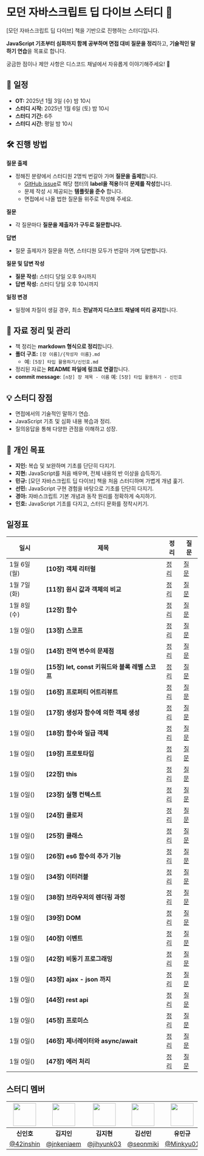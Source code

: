 # 모던 자바스크립트 딥 다이브 스터디 🚀

[모던 자바스크립트 딥 다이브] 책을 기반으로 진행하는 스터디입니다.

**JavaScript 기초부터 심화까지 함께 공부하며 면접 대비 질문을 정리**하고, **기술적인 말하기 연습**을 목표로 합니다.

궁금한 점이나 제안 사항은 디스코드 채널에서 자유롭게 이야기해주세요! 🎉

## 📅 일정

- **OT:** 2025년 1월 3일 (수) 밤 10시
- **스터디 시작:** 2025년 1월 6일 (토) 밤 10시
- **스터디 기간:** 6주
- **스터디 시간:** 평일 밤 10시

## 🛠 진행 방법

**질문 출제**

- 정해진 분량에서 스터디원 2명씩 번갈아 가며 **질문을 출제**합니다.
  - [GitHub issue](https://github.com/Frontend-Gang-Study/modern-javascript-deep-dive/issues)로 해당 챕터의 **label을 적용**하여 **문제를 작성**합니다.
  - 문제 작성 시 제공되는 **템플릿을 준수** 합니다.
  - 면접에서 나올 법한 질문들 위주로 작성해 주세요.

**질문**

- 각 질문마다 **질문을 제출자가 구두로 질문합니다.**

**답변**

- 질문 출제자가 질문을 하면, 스터디원 모두가 번갈아 가며 답변합니다.

**질문 및 답변 작성**

- **질문 작성:** 스터디 당일 오후 9시까지
- **답변 작성:** 스터디 당일 오후 10시까지

**일정 변경**

- 일정에 차질이 생길 경우, 최소 **전날까지 디스코드 채널에 미리 공지**합니다.

## 📖 자료 정리 및 관리

- 책 정리는 **markdown 형식으로 정리**합니다.
- **폴더 구조:** `[장 이름]/{작성자 이름}.md`
  - 예: `[5장] 타입 활용하기/신인호.md`
- 정리된 자료는 **README 파일에 링크로 연결**합니다.
- **commit message**: `[n장] 장 제목 - 이름`
  예: `[5장] 타입 활용하기 - 신인호`

## 💡 스터디 장점

- 면접에서의 기술적인 말하기 연습.
- JavaScript 기초 및 심화 내용 복습과 정리.
- 질의응답을 통해 다양한 관점을 이해하고 성장.

## 🎯 개인 목표

- **지인:** 복습 및 보완하며 기초를 단단히 다지기.
- **지현:** JavaScript를 처음 배우며, 전체 내용의 반 이상을 습득하기.
- **민규:** [모던 자바스크립트 딥 다이브] 책을 처음 스터디하며 가볍게 개념 훑기.
- **선민:** JavaScript 구현 경험을 바탕으로 기초를 단단히 다지기.
- **경아:** 자바스크립트 기본 개념과 동작 원리를 정확하게 숙지하기.
- **인호:** JavaScript 기초를 다지고, 스터디 문화를 정착시키기.

## 일정표

| 일시        | 제목                                            | 정리                                                                                                                                                                                                                                   | 질문                                                                                                                                                                       |
| ----------- | ----------------------------------------------- | -------------------------------------------------------------------------------------------------------------------------------------------------------------------------------------------------------------------------------------- | -------------------------------------------------------------------------------------------------------------------------------------------------------------------------- |
| 1월 6일(월) | **[10장] 객체 리터럴**                          | [정리](https://github.com/Frontend-Gang-Study/modern-javascript-deep-dive/tree/main/%5B10%EC%9E%A5%5D%20%EA%B0%9D%EC%B2%B4%20%EB%A6%AC%ED%84%B0%EB%9F%B4)                                                                              | [질문](https://github.com/Frontend-Gang-Study/modern-javascript-deep-dive/issues?q=label:%22%5B10%EC%9E%A5%5D+%EA%B0%9D%EC%B2%B4+%EB%A6%AC%ED%84%B0%EB%9F%B4%22+)          |
| 1월 7일(화) | **[11장] 원시 값과 객체의 비교**                | [정리](https://github.com/Frontend-Gang-Study/modern-javascript-deep-dive/tree/main/%5B11%EC%9E%A5%5D%20%EC%9B%90%EC%8B%9C%20%EA%B0%92%EA%B3%BC%20%EA%B0%9D%EC%B2%B4%EC%9D%98%20%EB%B9%84%EA%B5%90)                                    | [질문](https://github.com/Frontend-Gang-Study/modern-javascript-deep-dive/issues?q=is:issue+label:%22%5B10%EC%9E%A5%5D+%EA%B0%9D%EC%B2%B4+%EB%A6%AC%ED%84%B0%EB%9F%B4%22+) |
| 1월 8일(수) | **[12장] 함수**                                 | [정리](https://github.com/Frontend-Gang-Study/modern-javascript-deep-dive/tree/main/%5B12%EC%9E%A5%5D%20%ED%95%A8%EC%88%98)                                                                                                            | [질문](https://github.com/Frontend-Gang-Study/modern-javascript-deep-dive/issues?q=label%3A%22%5B12%EC%9E%A5%5D+%ED%95%A8%EC%88%98%22)                                     |
| 1월 0일()   | **[13장] 스코프**                               | [정리](https://github.com/Frontend-Gang-Study/modern-javascript-deep-dive/tree/main/%5B13%EC%9E%A5%5D%20%EC%8A%A4%EC%BD%94%ED%94%84)                                                                                                   | [질문]()                                                                                                                                                                   |
| 1월 0일()   | **[14장] 전역 변수의 문제점**                   | [정리](https://github.com/Frontend-Gang-Study/modern-javascript-deep-dive/tree/main/%5B14%EC%9E%A5%5D%20%EC%A0%84%EC%97%AD%20%EB%B3%80%EC%88%98%EC%9D%98%20%EB%AC%B8%EC%A0%9C%EC%A0%90)                                                | [질문]()                                                                                                                                                                   |
| 1월 0일()   | **[15장] let, const 키워드와 블록 레벨 스코프** | [정리](https://github.com/Frontend-Gang-Study/modern-javascript-deep-dive/tree/main/%5B15%EC%9E%A5%5D%20let%2C%20const%20%ED%82%A4%EC%9B%8C%EB%93%9C%EC%99%80%20%EB%B8%94%EB%A1%9D%20%EB%A0%88%EB%B2%A8%20%EC%8A%A4%EC%BD%94%ED%94%84) | [질문]()                                                                                                                                                                   |
| 1월 0일()   | **[16장] 프로퍼티 어트리뷰트**                  | [정리](https://github.com/Frontend-Gang-Study/modern-javascript-deep-dive/tree/main/%5B16%EC%9E%A5%5D%20%ED%94%84%EB%A1%9C%ED%8D%BC%ED%8B%B0%20%EC%96%B4%ED%8A%B8%EB%A6%AC%EB%B7%B0%ED%8A%B8)                                          | [질문]()                                                                                                                                                                   |
| 1월 0일()   | **[17장] 생성자 함수에 의한 객체 생성**         | [정리](https://github.com/Frontend-Gang-Study/modern-javascript-deep-dive/tree/main/%5B17%EC%9E%A5%5D%20%EC%83%9D%EC%84%B1%EC%9E%90%20%ED%95%A8%EC%88%98%EC%97%90%20%EC%9D%98%ED%95%9C%20%EA%B0%9D%EC%B2%B4%20%EC%83%9D%EC%84%B1)      | [질문]()                                                                                                                                                                   |
| 1월 0일()   | **[18장] 함수와 일급 객체**                     | [정리](https://github.com/Frontend-Gang-Study/modern-javascript-deep-dive/tree/main/%5B18%EC%9E%A5%5D%20%ED%95%A8%EC%88%98%EC%99%80%20%EC%9D%BC%EA%B8%89%20%EA%B0%9D%EC%B2%B4)                                                         | [질문]()                                                                                                                                                                   |
| 1월 0일()   | **[19장] 프로토타입**                           | [정리](https://github.com/Frontend-Gang-Study/modern-javascript-deep-dive/tree/main/%5B19%EC%9E%A5%5D%20%ED%94%84%EB%A1%9C%ED%86%A0%ED%83%80%EC%9E%85)                                                                                 | [질문]()                                                                                                                                                                   |
| 1월 0일()   | **[22장] this**                                 | [정리](https://github.com/Frontend-Gang-Study/modern-javascript-deep-dive/tree/main/%5B22%EC%9E%A5%5D%20this)                                                                                                                          | [질문]()                                                                                                                                                                   |
| 1월 0일()   | **[23장] 실행 컨텍스트**                        | [정리](https://github.com/Frontend-Gang-Study/modern-javascript-deep-dive/tree/main/%5B23%EC%9E%A5%5D%20%EC%8B%A4%ED%96%89%20%EC%BB%A8%ED%85%8D%EC%8A%A4%ED%8A%B8)                                                                     | [질문]()                                                                                                                                                                   |
| 1월 0일()   | **[24장] 클로저**                               | [정리](https://github.com/Frontend-Gang-Study/modern-javascript-deep-dive/tree/main/%5B24%EC%9E%A5%5D%20%ED%81%B4%EB%A1%9C%EC%A0%80)                                                                                                   | [질문]()                                                                                                                                                                   |
| 1월 0일()   | **[25장] 클래스**                               | [정리](https://github.com/Frontend-Gang-Study/modern-javascript-deep-dive/tree/main/%5B25%EC%9E%A5%5D%20%ED%81%B4%EB%9E%98%EC%8A%A4)                                                                                                   | [질문]()                                                                                                                                                                   |
| 1월 0일()   | **[26장] es6 함수의 추가 기능**                 | [정리](https://github.com/Frontend-Gang-Study/modern-javascript-deep-dive/tree/main/%5B26%EC%9E%A5%5D%20es6%20%ED%95%A8%EC%88%98%EC%9D%98%20%EC%B6%94%EA%B0%80%20%EA%B8%B0%EB%8A%A5)                                                   | [질문]()                                                                                                                                                                   |
| 1월 0일()   | **[34장] 이터러블**                             | [정리](https://github.com/Frontend-Gang-Study/modern-javascript-deep-dive/tree/main/%5B34%EC%9E%A5%5D%20%EC%9D%B4%ED%84%B0%EB%9F%AC%EB%B8%94)                                                                                          | [질문]()                                                                                                                                                                   |
| 1월 0일()   | **[38장] 브라우저의 렌더링 과정**               | [정리](https://github.com/Frontend-Gang-Study/modern-javascript-deep-dive/tree/main/%5B38%EC%9E%A5%5D%20%EB%B8%8C%EB%9D%BC%EC%9A%B0%EC%A0%80%EC%9D%98%20%EB%A0%8C%EB%8D%94%EB%A7%81%20%EA%B3%BC%EC%A0%95)                              | [질문]()                                                                                                                                                                   |
| 1월 0일()   | **[39장] DOM**                                  | [정리](https://github.com/Frontend-Gang-Study/modern-javascript-deep-dive/tree/main/%5B39%EC%9E%A5%5D%20DOM)                                                                                                                           | [질문]()                                                                                                                                                                   |
| 1월 0일()   | **[40장] 이벤트**                               | [정리](https://github.com/Frontend-Gang-Study/modern-javascript-deep-dive/tree/main/%5B40%EC%9E%A5%5D%20%EC%9D%B4%EB%B2%A4%ED%8A%B8)                                                                                                   | [질문]()                                                                                                                                                                   |
| 1월 0일()   | **[42장] 비동기 프로그래밍**                    | [정리](https://github.com/Frontend-Gang-Study/modern-javascript-deep-dive/tree/main/%5B42%EC%9E%A5%5D%20%EB%B9%84%EB%8F%99%EA%B8%B0%20%ED%94%84%EB%A1%9C%EA%B7%B8%EB%9E%98%EB%B0%8D)                                                   | [질문]()                                                                                                                                                                   |
| 1월 0일()   | **[43장] ajax - json 까지**                     | [정리](https://github.com/Frontend-Gang-Study/modern-javascript-deep-dive/tree/main/%5B43%EC%9E%A5%5D%20ajax%20-%20json%20%EA%B9%8C%EC%A7%80)                                                                                          | [질문]()                                                                                                                                                                   |
| 1월 0일()   | **[44장] rest api**                             | [정리](https://github.com/Frontend-Gang-Study/modern-javascript-deep-dive/tree/main/%5B44%EC%9E%A5%5D%20rest%20api)                                                                                                                    | [질문]()                                                                                                                                                                   |
| 1월 0일()   | **[45장] 프로미스**                             | [정리](https://github.com/Frontend-Gang-Study/modern-javascript-deep-dive/tree/main/%5B45%EC%9E%A5%5D%20%ED%94%84%EB%A1%9C%EB%AF%B8%EC%8A%A4)                                                                                          | [질문]()                                                                                                                                                                   |
| 1월 0일()   | **[46장] 제너레이터와 async/await**             | [정리](https://github.com/Frontend-Gang-Study/modern-javascript-deep-dive/tree/main/%5B46%EC%9E%A5%5D%20%EC%A0%9C%EB%84%88%EB%A0%88%EC%9D%B4%ED%84%B0%EC%99%80%20async)                                                                | [질문]()                                                                                                                                                                   |
| 1월 0일()   | **[47장] 에러 처리**                            | [정리](https://github.com/Frontend-Gang-Study/modern-javascript-deep-dive/tree/main/%5B47%EC%9E%A5%5D%20%EC%97%90%EB%9F%AC%20%EC%B2%98%EB%A6%AC)                                                                                       | [질문]()                                                                                                                                                                   |

## 스터디 멤버

| <img width="60px" src="https://avatars.githubusercontent.com/u/72684256?v=4"> | <img width="60px" src="https://avatars.githubusercontent.com/u/80810728?v=4"> | <img width="60px" src="https://avatars.githubusercontent.com/u/117818958?v=4"> | <img width="60px" src="https://avatars.githubusercontent.com/u/127717117?v=4"> | <img width="60px" src="https://avatars.githubusercontent.com/u/117568075?v=4"> | <img width="60px" src="https://avatars.githubusercontent.com/u/114395888?v=4"> |
| :---------------------------------------------------------------------------: | :---------------------------------------------------------------------------: | :----------------------------------------------------------------------------: | :----------------------------------------------------------------------------: | :----------------------------------------------------------------------------: | :----------------------------------------------------------------------------: |
|                                  **신인호**                                   |                                  **김지인**                                   |                                   **김지현**                                   |                                   **김선민**                                   |                                   **유민규**                                   |                                   **고경아**                                   |
|                   [@42inshin](https://github.com/42inshin)                    |                  [@jnkeniaem](https://github.com/jnkeniaem)                   |                   [@jihyunk03](https://github.com/jihyunk03)                   |                    [@seonmiki](https://github.com/seonmiki)                    |                    [@Minkyu01](https://github.com/Minkyu01)                    |                     [@gykoh42](https://github.com/gykoh42)                     |
